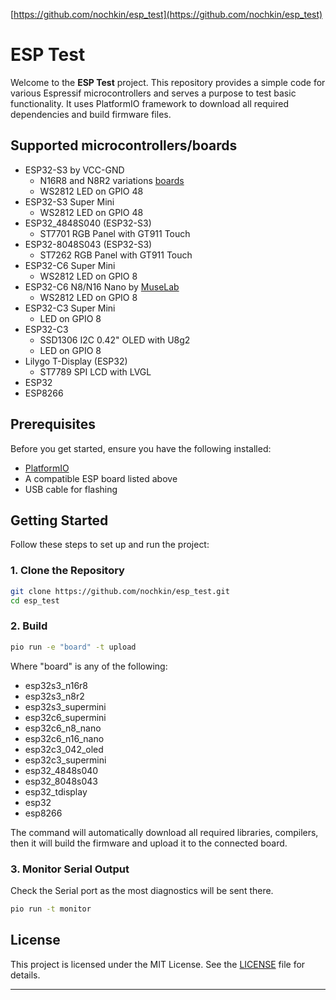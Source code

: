 [https://github.com/nochkin/esp_test](https://github.com/nochkin/esp_test)

# ESP Test

Welcome to the **ESP Test** project.
This repository provides a simple code for various Espressif microcontrollers and serves a purpose to test basic functionality.
It uses PlatformIO framework to download all required dependencies and build firmware files.

## Supported microcontrollers/boards

- ESP32-S3 by VCC-GND
  * N16R8 and N8R2 variations [boards](https://github.com/vcc-gnd/YD-ESP32-S3)
  * WS2812 LED on GPIO 48
- ESP32-S3 Super Mini
  * WS2812 LED on GPIO 48
- ESP32_4848S040 (ESP32-S3)
  * ST7701 RGB Panel with GT911 Touch
- ESP32-8048S043 (ESP32-S3)
  * ST7262 RGB Panel with GT911 Touch
- ESP32-C6 Super Mini
  * WS2812 LED on GPIO 8
- ESP32-C6 N8/N16 Nano by [MuseLab](https://github.com/wuxx/nanoESP32-C6)
  * WS2812 LED on GPIO 8
- ESP32-C3 Super Mini
  * LED on GPIO 8
- ESP32-C3
  * SSD1306 I2C 0.42" OLED with U8g2
  * LED on GPIO 8
- Lilygo T-Display (ESP32)
  * ST7789 SPI LCD with LVGL
- ESP32
- ESP8266

## Prerequisites

Before you get started, ensure you have the following installed:

- [PlatformIO](https://platformio.org/)
- A compatible ESP board listed above
- USB cable for flashing

## Getting Started

Follow these steps to set up and run the project:

### 1. Clone the Repository

```bash
git clone https://github.com/nochkin/esp_test.git
cd esp_test
```
### 2. Build

```bash
pio run -e "board" -t upload
```
Where "board" is any of the following:
- esp32s3_n16r8
- esp32s3_n8r2
- esp32s3_supermini
- esp32c6_supermini
- esp32c6_n8_nano
- esp32c6_n16_nano
- esp32c3_042_oled
- esp32c3_supermini
- esp32_4848s040
- esp32_8048s043
- esp32_tdisplay
- esp32
- esp8266

The command will automatically download all required libraries, compilers, then it will build the firmware and upload it to the connected board.

### 3. Monitor Serial Output

Check the Serial port as the most diagnostics will be sent there.
```bash
pio run -t monitor
```

## License

This project is licensed under the MIT License. See the [LICENSE](LICENSE) file for details.

---
